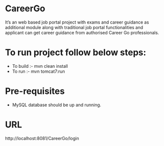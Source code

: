 # CareerGo
It’s an web based job portal project with exams and career guidance as additional module along with traditional job portal functionalities and applicant can get career guidance from authorised Career Go professionals.

# To run project follow below steps:
- To build :- mvn clean install
- To run :- mvn tomcat7:run

# Pre-requisites
- MySQL database should be up and running.

# URL
http://localhost:8081/CareerGo/login
